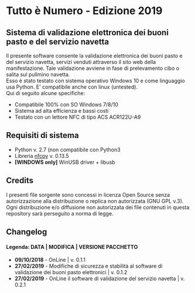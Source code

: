 <h1>Tutto è Numero - Edizione 2019</h1>
<h2>Sistema di validazione elettronica dei buoni pasto e del servizio navetta</h2>
<p>Il presente software consente la validazione elettronica dei buoni pasto e del servizio navetta, servizi venduti attraverso il sito web della manifestazione. Tale validazione avviene in fase di prelevamento cibo o salita sul pullmino navetta.
<br>Esso è stato testato con sistema operativo Windows 10 e come linguaggio usa Python. E' compatibile anche con linux (untested).<br>
Qui di seguito alcune specifiche:
<ul>
<li>Compatibile 100% con SO Windows 7/8/10</li>
<li>Sistema ad alta efficienza e bassi costi</li>
<li>Testato con un lettore NFC di tipo ACS ACR122U-A9</li>
</ul>
<h2>Requisiti di sistema</h2>
<ul>
<li>Python v. 2.7 (non compatibile con Python3</li>
  <li>Libreria <a href="https://nfcpy.readthedocs.io/en/latest/">nfcpy</a> v. 0.13.5</li>
<li><b>[WINDOWS only]</b> WinUSB driver + libusb</li>
</ul>
<h2>Credits</h2>
<p>I presenti file sorgente sono concessi in licenza Open Source senza autorizzazione alla distribuzione o replica non autorizzata (GNU GPL v.3).<br>
Ogni distribuzione e/o diffusione non autorizzata dei file contenuti in questa repository sarà perseguito a norma di legge.</p>

<h2>Changelog</h2>
<h4>Legenda: DATA | MODIFICA | VERSIONE PACCHETTO</h4>
<ul>
  <li><b>09/10/2018</b> - OnLine | v. 0.1.1</li>
  <li><b>27/02/2019</b> - Modifiche di sicurezza e stabilità al software di validazione dei buoni pasto elettronici | v. 0.1.2</li>
  <li><b>27/02/2019</b> - OnLine il software di validazione del servizio navetta | v. 0.2.1</li>
</ul>
